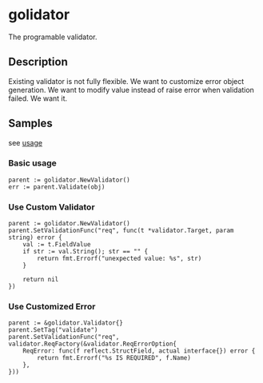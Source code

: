 # golidator

The programable validator.

## Description

Existing validator is not fully flexible.
We want to customize error object generation.
We want to modify value instead of raise error when validation failed.
We want it.

## Samples

see [usage](https://github.com/favclip/golidator/blob/master/v1/usage_test.go)

### Basic usage

```
parent := golidator.NewValidator()
err := parent.Validate(obj)
```

### Use Custom Validator

```
parent := golidator.NewValidator()
parent.SetValidationFunc("req", func(t *validator.Target, param string) error {
    val := t.FieldValue
    if str := val.String(); str == "" {
        return fmt.Errorf("unexpected value: %s", str)
    }

    return nil
})
```

### Use Customized Error

```
parent := &golidator.Validator{}
parent.SetTag("validate")
parent.SetValidationFunc("req", validator.ReqFactory(&validator.ReqErrorOption{
    ReqError: func(f reflect.StructField, actual interface{}) error {
        return fmt.Errorf("%s IS REQUIRED", f.Name)
    },
}))
```
